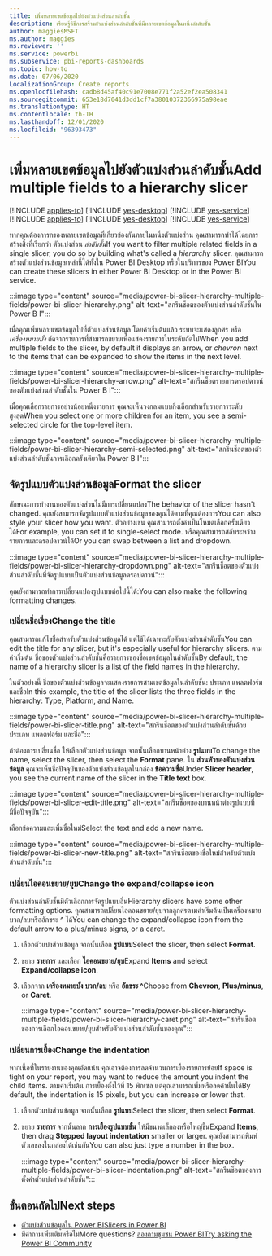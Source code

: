 ```yaml
---
title: เพิ่มหลายเขตข้อมูลไปยังตัวแบ่งส่วนลำดับชั้น
description: เรียนรู้วิธีการสร้างตัวแบ่งส่วนลำดับชั้นที่มีหลายเขตข้อมูลในหนึ่งลำดับชั้น
author: maggiesMSFT
ms.author: maggies
ms.reviewer: ''
ms.service: powerbi
ms.subservice: pbi-reports-dashboards
ms.topic: how-to
ms.date: 07/06/2020
LocalizationGroup: Create reports
ms.openlocfilehash: cadb8d45af40c91e7008e771f2a52ef2ea508341
ms.sourcegitcommit: 653e18d7041d3dd1cf7a38010372366975a98eae
ms.translationtype: HT
ms.contentlocale: th-TH
ms.lasthandoff: 12/01/2020
ms.locfileid: "96393473"
---
```

# <a name="add-multiple-fields-to-a-hierarchy-slicer"></a><span data-ttu-id="474ac-103">เพิ่มหลายเขตข้อมูลไปยังตัวแบ่งส่วนลำดับชั้น</span><span class="sxs-lookup"><span data-stu-id="474ac-103">Add multiple fields to a hierarchy slicer</span></span>

<span data-ttu-id="474ac-104">[!INCLUDE [applies-to](../includes/applies-to.md)] [!INCLUDE [yes-desktop](../includes/yes-desktop.md)] [!INCLUDE [yes-service](../includes/yes-service.md)]</span><span class="sxs-lookup"><span data-stu-id="474ac-104">[!INCLUDE [applies-to](../includes/applies-to.md)] [!INCLUDE [yes-desktop](../includes/yes-desktop.md)] [!INCLUDE [yes-service](../includes/yes-service.md)]</span></span>

<span data-ttu-id="474ac-105">หากคุณต้องการกรองหลายเขตข้อมูลที่เกี่ยวข้องกันภายในหนึ่งตัวแบ่งส่วน คุณสามารถทำได้โดยการสร้างสิ่งที่เรียกว่า ตัวแบ่งส่วน *ลำดับชั้น*</span><span class="sxs-lookup"><span data-stu-id="474ac-105">If you want to filter multiple related fields in a single slicer, you do so by building what's called a *hierarchy* slicer.</span></span> <span data-ttu-id="474ac-106">คุณสามารถสร้างตัวแบ่งส่วนข้อมูลเหล่านี้ได้ทั้งใน Power BI Desktop หรือในบริการของ Power BI</span><span class="sxs-lookup"><span data-stu-id="474ac-106">You can create these slicers in either Power BI Desktop or in the Power BI service.</span></span>

:::image type="content" source="media/power-bi-slicer-hierarchy-multiple-fields/power-bi-slicer-hierarchy.png" alt-text="สกรีนช็อตของตัวแบ่งส่วนลำดับชั้นใน Power B I":::

<span data-ttu-id="474ac-108">เมื่อคุณเพิ่มหลายเขตข้อมูลไปที่ตัวแบ่งส่วนข้อมูล โดยค่าเริ่มต้นแล้ว ระบบจะแสดงลูกศร หรือ *เครื่องหมายบั้ง* ถัดจากรายการที่สามารถขยายเพื่อแสดงรายการในระดับถัดไป</span><span class="sxs-lookup"><span data-stu-id="474ac-108">When you add multiple fields to the slicer, by default it displays an arrow, or *chevron* next to the items that can be expanded to show the items in the next level.</span></span>

:::image type="content" source="media/power-bi-slicer-hierarchy-multiple-fields/power-bi-slicer-hierarchy-arrow.png" alt-text="สกรีนช็อตรายการดรอปดาวน์ของตัวแบ่งส่วนลำดับชั้นใน Power B I":::
 
 
<span data-ttu-id="474ac-110">เมื่อคุณเลือกรายการอย่างน้อยหนึ่งรายการ คุณจะเห็นวงกลมแบบกึ่งเลือกสำหรับรายการระดับสูงสุด</span><span class="sxs-lookup"><span data-stu-id="474ac-110">When you select one or more children for an item, you see a semi-selected circle for the top-level item.</span></span>
 
:::image type="content" source="media/power-bi-slicer-hierarchy-multiple-fields/power-bi-slicer-hierarchy-semi-selected.png" alt-text="สกรีนช็อตของตัวแบ่งส่วนลำดับชั้นการเลือกครั้งเดียวใน Power B I":::

## <a name="format-the-slicer"></a><span data-ttu-id="474ac-112">จัดรูปแบบตัวแบ่งส่วนข้อมูล</span><span class="sxs-lookup"><span data-stu-id="474ac-112">Format the slicer</span></span>

<span data-ttu-id="474ac-113">ลักษณะการทำงานของตัวแบ่งส่วนไม่มีการเปลี่ยนแปลง</span><span class="sxs-lookup"><span data-stu-id="474ac-113">The behavior of the slicer hasn't changed.</span></span> <span data-ttu-id="474ac-114">คุณยังสามารถจัดรูปแบบตัวแบ่งส่วนข้อมูลของคุณได้ตามที่คุณต้องการ</span><span class="sxs-lookup"><span data-stu-id="474ac-114">You can also style your slicer how you want.</span></span> <span data-ttu-id="474ac-115">ตัวอย่างเช่น คุณสามารถตั้งค่าเป็นโหมดเลือกครั้งเดียวได้</span><span class="sxs-lookup"><span data-stu-id="474ac-115">For example, you can set it to single-select mode.</span></span> <span data-ttu-id="474ac-116">หรือคุณสามารถสลับระหว่างรายการและดรอปดาวน์ได้</span><span class="sxs-lookup"><span data-stu-id="474ac-116">Or you can swap between a list and dropdown.</span></span> 

:::image type="content" source="media/power-bi-slicer-hierarchy-multiple-fields/power-bi-slicer-hierarchy-dropdown.png" alt-text="สกรีนช็อตของตัวแบ่งส่วนลำดับชั้นที่จัดรูปแบบเป็นตัวแบ่งส่วนข้อมูลดรอปดาวน์":::

<span data-ttu-id="474ac-118">คุณยังสามารถทำการเปลี่ยนแปลงรูปแบบต่อไปนี้ได้:</span><span class="sxs-lookup"><span data-stu-id="474ac-118">You can also make the following formatting changes.</span></span>

### <a name="change-the-title"></a><span data-ttu-id="474ac-119">เปลี่ยนชื่อเรื่อง</span><span class="sxs-lookup"><span data-stu-id="474ac-119">Change the title</span></span>

<span data-ttu-id="474ac-120">คุณสามารถแก้ไขชื่อสำหรับตัวแบ่งส่วนข้อมูลได้ แต่ใช้ได้เฉพาะกับตัวแบ่งส่วนลำดับชั้น</span><span class="sxs-lookup"><span data-stu-id="474ac-120">You can edit the title for any slicer, but it's especially useful for hierarchy slicers.</span></span> <span data-ttu-id="474ac-121">ตามค่าเริ่มต้น ชื่อของตัวแบ่งส่วนลำดับชั้นคือรายการของชื่อเขตข้อมูลในลำดับชั้น</span><span class="sxs-lookup"><span data-stu-id="474ac-121">By default, the name of a hierarchy slicer is a list of the field names in the hierarchy.</span></span>

<span data-ttu-id="474ac-122">ในตัวอย่างนี้ ชื่อของตัวแบ่งส่วนข้อมูลจะแสดงรายการสามเขตข้อมูลในลำดับชั้น: ประเภท แพลตฟอร์ม และชื่อ</span><span class="sxs-lookup"><span data-stu-id="474ac-122">In this example, the title of the slicer lists the three fields in the hierarchy: Type, Platform, and Name.</span></span>

:::image type="content" source="media/power-bi-slicer-hierarchy-multiple-fields/power-bi-slicer-title.png" alt-text="สกรีนช็อตของตัวแบ่งส่วนลำดับชั้นด้วยประเภท แพลตฟอร์ม และชื่อ":::

<span data-ttu-id="474ac-124">ถ้าต้องการเปลี่ยนชื่อ ให้เลือกตัวแบ่งส่วนข้อมูล จากนั้นเลือกบานหน้าต่าง **รูปแบบ**</span><span class="sxs-lookup"><span data-stu-id="474ac-124">To change the name, select the slicer, then select the **Format** pane.</span></span> <span data-ttu-id="474ac-125">ใน **ส่วนหัวของตัวแบ่งส่วนข้อมูล** คุณจะเห็นชื่อปัจจุบันของตัวแบ่งส่วนข้อมูลในกล่อง **ข้อความชื่อ**</span><span class="sxs-lookup"><span data-stu-id="474ac-125">Under **Slicer header**, you see the current name of the slicer in the **Title text** box.</span></span>

:::image type="content" source="media/power-bi-slicer-hierarchy-multiple-fields/power-bi-slicer-edit-title.png" alt-text="สกรีนช็อตของบานหน้าต่างรูปแบบที่มีชื่อปัจจุบัน":::

<span data-ttu-id="474ac-127">เลือกข้อความและเพิ่มชื่อใหม่</span><span class="sxs-lookup"><span data-stu-id="474ac-127">Select the text and add a new name.</span></span>

:::image type="content" source="media/power-bi-slicer-hierarchy-multiple-fields/power-bi-slicer-new-title.png" alt-text="สกรีนช็อตของชื่อใหม่สำหรับตัวแบ่งส่วนลำดับชั้น":::


### <a name="change-the-expandcollapse-icon"></a><span data-ttu-id="474ac-129">เปลี่ยนไอคอนขยาย/ยุบ</span><span class="sxs-lookup"><span data-stu-id="474ac-129">Change the expand/collapse icon</span></span>

<span data-ttu-id="474ac-130">ตัวแบ่งส่วนลำดับชั้นมีตัวเลือกการจัดรูปแบบอื่น</span><span class="sxs-lookup"><span data-stu-id="474ac-130">Hierarchy slicers have some other formatting options.</span></span> <span data-ttu-id="474ac-131">คุณสามารถเปลี่ยนไอคอนขยาย/ยุบจากลูกศรตามค่าเริ่มต้นเป็นเครื่องหมายบวก/ลบหรืออักขระ ^ ได้</span><span class="sxs-lookup"><span data-stu-id="474ac-131">You can change the expand/collapse icon from the default arrow to a plus/minus signs, or a caret.</span></span>

1. <span data-ttu-id="474ac-132">เลือกตัวแบ่งส่วนข้อมูล จากนั้นเลือก **รูปแบบ**</span><span class="sxs-lookup"><span data-stu-id="474ac-132">Select the slicer, then select **Format**.</span></span>
1. <span data-ttu-id="474ac-133">ขยาย **รายการ** และเลือก **ไอคอนขยาย/ยุบ**</span><span class="sxs-lookup"><span data-stu-id="474ac-133">Expand **Items** and select **Expand/collapse icon**.</span></span>
1. <span data-ttu-id="474ac-134">เลือกจาก **เครื่องหมายบั้ง** **บวก/ลบ** หรือ **อักขระ ^**</span><span class="sxs-lookup"><span data-stu-id="474ac-134">Choose from **Chevron**, **Plus/minus**, or **Caret**.</span></span>
 
    :::image type="content" source="media/power-bi-slicer-hierarchy-multiple-fields/power-bi-slicer-hierarchy-caret.png" alt-text="สกรีนช็อตของการเลือกไอคอนขยาย/ยุบสำหรับตัวแบ่งส่วนลำดับชั้นของคุณ":::
 
### <a name="change-the-indentation"></a><span data-ttu-id="474ac-136">เปลี่ยนการเยื้อง</span><span class="sxs-lookup"><span data-stu-id="474ac-136">Change the indentation</span></span>

<span data-ttu-id="474ac-137">หากเนื้อที่ในรายงานของคุณอัดแน่น คุณอาจต้องการลดจำนวนการเยื้องรายการย่อย</span><span class="sxs-lookup"><span data-stu-id="474ac-137">If space is tight on your report, you may want to reduce the amount you indent the child items.</span></span> <span data-ttu-id="474ac-138">ตามค่าเริ่มต้น การเยื้องตั้งไว้ที่ 15 พิกเซล แต่คุณสามารถเพิ่มหรือลดค่านั้นได้</span><span class="sxs-lookup"><span data-stu-id="474ac-138">By default, the indentation is 15 pixels, but you can increase or lower that.</span></span> 

1. <span data-ttu-id="474ac-139">เลือกตัวแบ่งส่วนข้อมูล จากนั้นเลือก **รูปแบบ**</span><span class="sxs-lookup"><span data-stu-id="474ac-139">Select the slicer, then select **Format**.</span></span>
1. <span data-ttu-id="474ac-140">ขยาย **รายการ** จากนั้นลาก **การเยื้องรูปแบบขั้น** ให้มีขนาดเล็กลงหรือใหญ่ขึ้น</span><span class="sxs-lookup"><span data-stu-id="474ac-140">Expand **Items**, then drag **Stepped layout indentation** smaller or larger.</span></span> <span data-ttu-id="474ac-141">คุณยังสามารถพิมพ์ตัวเลขลงในกล่องได้เช่นกัน</span><span class="sxs-lookup"><span data-stu-id="474ac-141">You can also just type a number in the box.</span></span>

    :::image type="content" source="media/power-bi-slicer-hierarchy-multiple-fields/power-bi-slicer-indentation.png" alt-text="สกรีนช็อตของการตั้งค่าตัวแบ่งส่วนลำดับชั้น":::

## <a name="next-steps"></a><span data-ttu-id="474ac-143">ขั้นตอนถัดไป</span><span class="sxs-lookup"><span data-stu-id="474ac-143">Next steps</span></span>

- [<span data-ttu-id="474ac-144">ตัวแบ่งส่วนข้อมูลใน Power BI</span><span class="sxs-lookup"><span data-stu-id="474ac-144">Slicers in Power BI</span></span>](../visuals/power-bi-visualization-slicers.md)
- <span data-ttu-id="474ac-145">มีคำถามเพิ่มเติมหรือไม่</span><span class="sxs-lookup"><span data-stu-id="474ac-145">More questions?</span></span> [<span data-ttu-id="474ac-146">ลองถามชุมชน Power BI</span><span class="sxs-lookup"><span data-stu-id="474ac-146">Try asking the Power BI Community</span></span>](https://community.powerbi.com/)